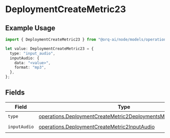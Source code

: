 # DeploymentCreateMetric23

## Example Usage

```typescript
import { DeploymentCreateMetric23 } from "@orq-ai/node/models/operations";

let value: DeploymentCreateMetric23 = {
  type: "input_audio",
  inputAudio: {
    data: "<value>",
    format: "mp3",
  },
};
```

## Fields

| Field                                                                                                                                              | Type                                                                                                                                               | Required                                                                                                                                           | Description                                                                                                                                        |
| -------------------------------------------------------------------------------------------------------------------------------------------------- | -------------------------------------------------------------------------------------------------------------------------------------------------- | -------------------------------------------------------------------------------------------------------------------------------------------------- | -------------------------------------------------------------------------------------------------------------------------------------------------- |
| `type`                                                                                                                                             | [operations.DeploymentCreateMetric2DeploymentsMetricsRequestType](../../models/operations/deploymentcreatemetric2deploymentsmetricsrequesttype.md) | :heavy_check_mark:                                                                                                                                 | N/A                                                                                                                                                |
| `inputAudio`                                                                                                                                       | [operations.DeploymentCreateMetric2InputAudio](../../models/operations/deploymentcreatemetric2inputaudio.md)                                       | :heavy_check_mark:                                                                                                                                 | N/A                                                                                                                                                |
